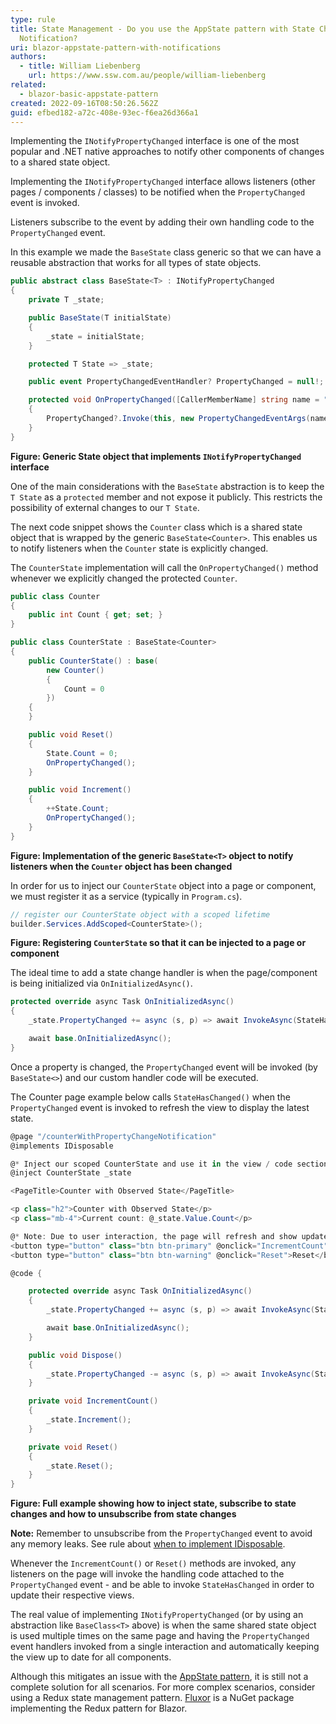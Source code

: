 ```yaml
---
type: rule
title: State Management - Do you use the AppState pattern with State Change
  Notification?
uri: blazor-appstate-pattern-with-notifications
authors:
  - title: William Liebenberg
    url: https://www.ssw.com.au/people/william-liebenberg
related:
  - blazor-basic-appstate-pattern
created: 2022-09-16T08:50:26.562Z
guid: efbed182-a72c-408e-93ec-f6ea26d366a1
---
```

Implementing the `INotifyPropertyChanged` interface is one of the most popular and .NET native approaches to notify other components of changes to a shared state object.

<!--endintro-->

Implementing the `INotifyPropertyChanged` interface allows listeners (other pages / components / classes) to be notified when the `PropertyChanged` event is invoked.

Listeners subscribe to the event by adding their own handling code to the `PropertyChanged` event.

In this example we made the `BaseState` class generic so that we can have a reusable abstraction that works for all types of state objects.

``` cs
public abstract class BaseState<T> : INotifyPropertyChanged
{
    private T _state;

    public BaseState(T initialState)
    {
        _state = initialState;
    }

    protected T State => _state;

    public event PropertyChangedEventHandler? PropertyChanged = null!;

    protected void OnPropertyChanged([CallerMemberName] string name = "")
    {
        PropertyChanged?.Invoke(this, new PropertyChangedEventArgs(name));
    }
}
```

**Figure: Generic State object that implements `INotifyPropertyChanged` interface**

One of the main considerations with the `BaseState` abstraction is to keep the `T State` as a `protected` member and not expose it publicly. This restricts the possibility of external changes to our `T State`.

The next code snippet shows the `Counter` class which is a shared state object that is wrapped by the generic `BaseState<Counter>`. This enables us to notify listeners when the `Counter` state is explicitly changed.

The `CounterState` implementation will call the `OnPropertyChanged()` method whenever we explicitly changed the protected `Counter`.

``` cs
public class Counter
{
    public int Count { get; set; }
}

public class CounterState : BaseState<Counter>
{
    public CounterState() : base(
        new Counter()
        {
            Count = 0
        })
    {
    }

    public void Reset()
    {
        State.Count = 0;
        OnPropertyChanged();
    }

    public void Increment()
    {
        ++State.Count;
        OnPropertyChanged();
    }
}
```

**Figure: Implementation of the generic `BaseState<T>` object to notify listeners when the `Counter` object has been changed**

In order for us to inject our `CounterState` object into a page or component, we must register it as a service (typically in `Program.cs`).

``` cs
// register our CounterState object with a scoped lifetime
builder.Services.AddScoped<CounterState>();
```

**Figure: Registering `CounterState` so that it can be injected to a page or component**

The ideal time to add a state change handler is when the page/component is being initialized via `OnInitializedAsync()`.

```cs
protected override async Task OnInitializedAsync()
{
    _state.PropertyChanged += async (s, p) => await InvokeAsync(StateHasChanged);

    await base.OnInitializedAsync();
}
```

Once a property is changed, the `PropertyChanged` event will be invoked (by `BaseState<>`) and our custom handler code will be executed.

The Counter page example below calls `StateHasChanged()` when the `PropertyChanged` event is invoked to refresh the view to display the latest state.

``` cs
@page "/counterWithPropertyChangeNotification"
@implements IDisposable

@* Inject our scoped CounterState and use it in the view / code section *@
@inject CounterState _state

<PageTitle>Counter with Observed State</PageTitle>

<p class="h2">Counter with Observed State</p>
<p class="mb-4">Current count: @_state.Value.Count</p>

@* Note: Due to user interaction, the page will refresh and show updated state value, even though we have not called StateHasChanged *@
<button type="button" class="btn btn-primary" @onclick="IncrementCount">Click me</button>
<button type="button" class="btn btn-warning" @onclick="Reset">Reset</button>

@code {

    protected override async Task OnInitializedAsync()
    {
        _state.PropertyChanged += async (s, p) => await InvokeAsync(StateHasChanged);

        await base.OnInitializedAsync();
    }

    public void Dispose()
    {
        _state.PropertyChanged -= async (s, p) => await InvokeAsync(StateHasChanged);
    }

    private void IncrementCount()
    {
        _state.Increment();
    }

    private void Reset()
    {
        _state.Reset();
    }
}

```

**Figure: Full example showing how to inject state, subscribe to state changes and how to unsubscribe from state changes**

**Note:** Remember to unsubscribe from the `PropertyChanged` event to avoid any memory leaks. See rule about [when to implement IDisposable](/when-to-implement-idisposable).

Whenever the `IncrementCount()` or `Reset()` methods are invoked, any listeners on the page will invoke the handling code attached to the `PropertyChanged` event - and be able to invoke `StateHasChanged` in order to update their respective views.

The real value of implementing `INotifyPropertyChanged` (or by using an abstraction like `BaseClass<T>` above) is when the same shared state object is used multiple times on the same page and having the `PropertyChanged` event handlers invoked from a single interaction and automatically keeping the view up to date for all components.

Although this mitigates an issue with the [AppState pattern](blazor-basic-appstate-pattern), it is still not a complete solution for all scenarios. For more complex scenarios, consider using a Redux state management pattern. [Fluxor](https://github.com/mrpmorris/Fluxor) is a NuGet package implementing the Redux pattern for Blazor.
